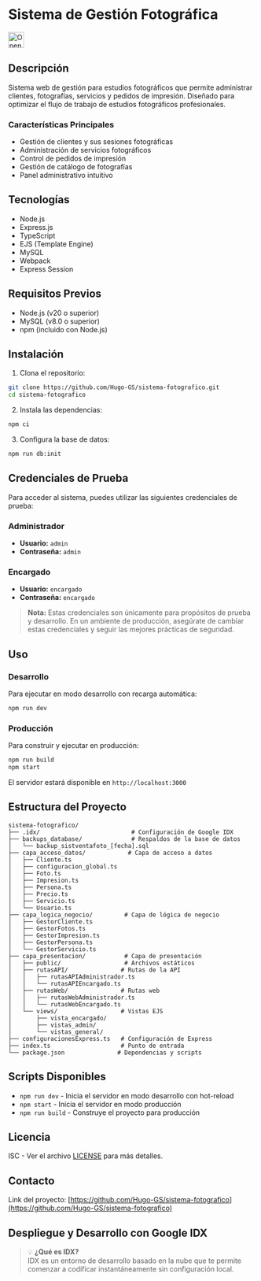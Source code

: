# Sistema de Gestión Fotográfica

<a href="https://idx.google.com/import?url=https%3A%2F%2Fgithub.com%2FHugo-GS%2Fsistema-fotografico">
  <picture>
    <source
      media="(prefers-color-scheme: dark)"
      srcset="https://cdn.idx.dev/btn/open_dark_32.svg">
    <source
      media="(prefers-color-scheme: light)"
      srcset="https://cdn.idx.dev/btn/open_light_32.svg">
    <img
      height="32"
      alt="Open in IDX"
      src="https://cdn.idx.dev/btn/open_purple_32.svg">
  </picture>
</a>

## Descripción
Sistema web de gestión para estudios fotográficos que permite administrar clientes, fotografías, servicios y pedidos de impresión. Diseñado para optimizar el flujo de trabajo de estudios fotográficos profesionales.

### Características Principales
- Gestión de clientes y sus sesiones fotográficas
- Administración de servicios fotográficos
- Control de pedidos de impresión
- Gestión de catálogo de fotografías
- Panel administrativo intuitivo

## Tecnologías
- Node.js
- Express.js
- TypeScript
- EJS (Template Engine)
- MySQL
- Webpack
- Express Session

## Requisitos Previos
- Node.js (v20 o superior)
- MySQL (v8.0 o superior)
- npm (incluido con Node.js)

## Instalación

1. Clona el repositorio:
```bash
git clone https://github.com/Hugo-GS/sistema-fotografico.git
cd sistema-fotografico
```

2. Instala las dependencias:
```bash
npm ci
```

3. Configura la base de datos:
```bash
npm run db:init
```

## Credenciales de Prueba

Para acceder al sistema, puedes utilizar las siguientes credenciales de prueba:

### Administrador
- **Usuario:** `admin`
- **Contraseña:** `admin`

### Encargado
- **Usuario:** `encargado`
- **Contraseña:** `encargado`

> **Nota:** Estas credenciales son únicamente para propósitos de prueba y desarrollo. En un ambiente de producción, asegúrate de cambiar estas credenciales y seguir las mejores prácticas de seguridad.

## Uso

### Desarrollo
Para ejecutar en modo desarrollo con recarga automática:
```bash
npm run dev
```

### Producción
Para construir y ejecutar en producción:
```bash
npm run build
npm start
```

El servidor estará disponible en `http://localhost:3000`

## Estructura del Proyecto
```
sistema-fotografico/
├── .idx/                          # Configuración de Google IDX
├── backups_database/              # Respaldos de la base de datos
│   └── backup_sistventafoto_[fecha].sql
├── capa_acceso_datos/            # Capa de acceso a datos
│   ├── Cliente.ts
│   ├── configuracion_global.ts
│   ├── Foto.ts
│   ├── Impresion.ts
│   ├── Persona.ts
│   ├── Precio.ts
│   ├── Servicio.ts
│   └── Usuario.ts
├── capa_logica_negocio/         # Capa de lógica de negocio
│   ├── GestorCliente.ts
│   ├── GestorFotos.ts
│   ├── GestorImpresion.ts
│   ├── GestorPersona.ts
│   └── GestorServicio.ts
├── capa_presentacion/           # Capa de presentación
│   ├── public/                  # Archivos estáticos
│   ├── rutasAPI/               # Rutas de la API
│   │   ├── rutasAPIAdministrador.ts
│   │   └── rutasAPIEncargado.ts
│   ├── rutasWeb/               # Rutas web
│   │   ├── rutasWebAdministrador.ts
│   │   └── rutasWebEncargado.ts
│   └── views/                  # Vistas EJS
│       ├── vista_encargado/
│       ├── vistas_admin/
│       └── vistas_general/
├── configuracionesExpress.ts   # Configuración de Express
├── index.ts                    # Punto de entrada
└── package.json               # Dependencias y scripts
```

## Scripts Disponibles
- `npm run dev` - Inicia el servidor en modo desarrollo con hot-reload
- `npm start` - Inicia el servidor en modo producción
- `npm run build` - Construye el proyecto para producción

## Licencia
ISC - Ver el archivo [LICENSE](LICENSE) para más detalles.

## Contacto
Link del proyecto: [https://github.com/Hugo-GS/sistema-fotografico](https://github.com/Hugo-GS/sistema-fotografico)

## Despliegue y Desarrollo con Google IDX

> 💡 **¿Qué es IDX?**  
> IDX es un entorno de desarrollo basado en la nube que te permite comenzar a codificar instantáneamente sin configuración local.

